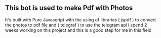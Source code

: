 ## This bot is used to make Pdf with Photos
It's built with Pure Javascript with the using of libraries ( jspdf ) to convert the photos to pdf file and ( telegraf ) to use the telegram api i spend 2 weeks working on this project and this is a good step for me in this field
